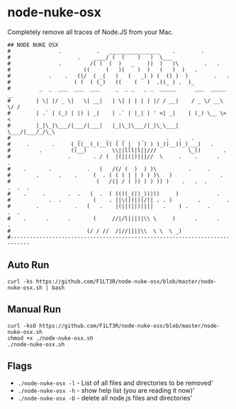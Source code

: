 # node-nuke-osx

Completely remove all traces of Node.JS from your Mac.

```bas
## NODE NUKE OSX
#               .           .   ________________    .        .
#                     .    ____/ (  (    )   )  \___
#               .         /( (  (  )   _    ))  )   )\        .   .
#                       ((     (   )(    )  )   (   )  )   .
#            .    .   ((/  ( _(   )   (   _) ) (  () )  )        .   .
#                    ( (  ( (_)   ((    (   )  .((_ ) .  )_
#         _  _  ___  ___  ___     _  _ _   _ _  _____      ___  _____  __
#        | \| |/ _ \|   \| __|   | \| | | | | |/ / __|    / _ \/ __\ \/ /
#        | .` | (_) | |) | _|    | .` | |_| | ' <| _|    | (_) \__ \>  < 
#        |_|\_|\___/|___/|___|   |_|\_|\___/|_|\_\___|    \___/|___/_/\_\
#                     _        _  _ _     _       .   .   .
#     .       .     (_((__(_(__(( ( ( |  ) ) ) )_))__))_)___)   .
#         .         ((__)        \\||lll|l||///          \_))       .
#                  .       . / (  |(||(|)|||//  \     .    .      .      .
#    .       .           .   (   /(/ (  )  ) )\          .     .
#        .      .    .     (  . ( ( ( | | ) ) )\   )               .
#                           (   /(| / ( )) ) ) )) )    .   .  .       .  .  .
#    .     .       .  .   (  .  ( ((((_(|)_)))))     )            .
#            .  .          (    . ||\(|(|)|/|| . . )        .        .
#        .           .   (   .    |(||(||)||||   .    ) .      .         .  .
#    .      .      .       (     //|/l|||)|\\ \     )      .      .   .
#                        (/ / //  /|//||||\\  \ \  \ _)
#----------------------------------------------------------------------------
```

## Auto Run

```shell
curl -ks https://github.com/F1LT3R/node-nuke-osx/blob/master/node-nuke-osx.sh | bash
```

## Manual Run

```shell
curl -ksO https://github.com/F1LT3R/node-nuke-osx/blob/master/node-nuke-osx.sh
chmod +x ./node-nuke-osx.sh
./node-nuke-osx.sh
```

## Flags

 - `./node-nuke-osx -l` - List of all files and directories to be removed'
 - `./node-nuke-osx -h` - show help list (you are reading it now)'
 - `./node-nuke-osx -D` - delete all node.js files and directories'


